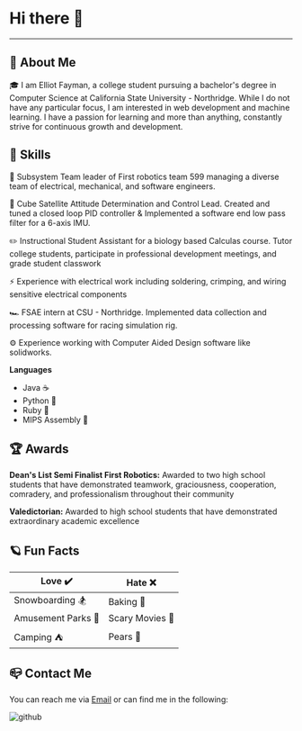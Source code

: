 # Hi there 👋

---
## :rocket:	 About Me

:mortar_board: I am Elliot Fayman, a college student pursuing a bachelor's degree in Computer Science at 
California State University - Northridge. While I do not have any particular focus, I am interested in web development
and machine learning. I have a passion for learning and more than anything, constantly strive for continuous growth and development.

## :stars: Skills 
:robot: Subsystem Team leader of First robotics team 599 managing a diverse team of electrical, mechanical, and software engineers.

:satellite: Cube Satellite Attitude Determination and Control Lead. Created and tuned a closed loop PID controller & Implemented a software 
end low pass filter for a 6-axis IMU.

:pencil2: Instructional Student Assistant for a biology based Calculas course. Tutor college students, participate in professional development meetings, and grade student classwork

:zap: Experience with electrical work including soldering, crimping, and wiring sensitive electrical components

:racing_car: FSAE intern at CSU - Northridge. Implemented data collection and processing software for racing simulation rig.

:gear: Experience working with Computer Aided Design software like solidworks.

**Languages**
 - Java :coffee:
 - Python :snake:
 - Ruby :gem:
 - MIPS Assembly :floppy_disk:



## :trophy: Awards
**Dean's List Semi Finalist First Robotics:** Awarded to two high school students that have demonstrated teamwork, graciousness,
cooperation, comradery, and professionalism throughout their community

**Valedictorian:** Awarded to high school students that have demonstrated extraordinary academic excellence

## :ringed_planet: Fun Facts
| Love :heavy_check_mark: | Hate :x: |
| ----------- | ----------- |
| Snowboarding :snowboarder: | Baking :cookie: |
| Amusement Parks :roller_coaster:| Scary Movies :zombie:|
| Camping :tent:| Pears :pear:|

## :mailbox_closed: Contact Me ##
You can reach me via [Email](mailto:admin@cloudhadoop.com) or can find me in the following: 

![github](https://img.shields.io/badge/GitHub-000000?style=for-the-badge&logo=GitHub&logoColor=white) ![<LinkedIn>](https://img.shields.io/badge/LinkedIn-0072b1?style=for-the-badge&logo=LinkedIn&logoColor=white)

